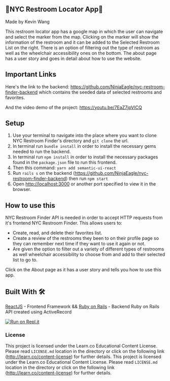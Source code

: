 ## :restroom:NYC Restroom Locator App:restroom:
Made by Kevin Wang

This restroom locator app has a google map in which the user can navigate and select the marker from the map. Clicking on the marker will show the information of the restroom and it can be added to the Selected Restroom List on the right. There is an option of filtering out the type of restroom as well as the wheelchair accessibility ones on the bottom. The about page has a user story and goes in detail about how to use the website.

## Important Links

Here's the link to the backend: https://github.com/NinjaEagle/nyc-restroom-finder-backend which contains the seeded data of selected restrooms and favorites.

And the video demo of the project: https://youtu.be/7EaZ7jpVICQ

## Setup

1. Use your terminal to navigate into the place where you want to clone NYC Restroom Finder's directory and `git clone` the url.
2. In terminal run `bundle install` in order to install the necessary gems needed to run the backend.
3. In terminal run `npm install` in order to install the necessary packages found in the `package.json` file to run this frontend.
4. Then this command: `yarn add semantic-ui-react`
5. Run `rails s` on the backend (https://github.com/NinjaEagle/nyc-restroom-finder-backend) then run `npm start`
6. Open [http://localhost:3000](http://localhost:3000) or another port specified to view it in the browser.

## How to use this

NYC Restroom Finder API is needed in order to accept HTTP requests from it's frontend NYC Restroom Finder. This allows users to:
* Create, read, and delete their favorites list.
* Create a review of the restrooms they been to on their profile page so they can remember next time if they want to use it again or not.
* Are given the option to filter out a variety of different types of restrooms as well wheelchair accessibility to choose from and add to their selected list to go to.

Click on the About page as it has a user story and tells you how to use this app.

## Built With 🛠️

[ReactJS](https://github.com/facebook/react) - Frontend Framework
&&
[Ruby on Rails](https://github.com/rails/rails) - Backend Ruby on Rails API created using ActiveRecord

[![Run on Repl.it](https://repl.it/badge/github/NinjaEagle/nyc-restroom-locator-frontend)](https://repl.it/github/NinjaEagle/nyc-restroom-locator-frontend)

### License

This project is licensed under the Learn.co Educational Content License. Please read `LICENSE.md` location in the directory or click on the following link (http://learn.co/content-license) for further details.	This project is licensed under the Learn.co Educational Content License. Please read `LICENSE.md` location in the directory or click on the following link (http://learn.co/content-license) for further details.
